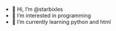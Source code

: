 - 👋 Hi, I’m @starbixles
- 👀 I’m interested in programming
- 🌱 I’m currently learning python and html

<!---
antsec2/antsec2 is a ✨ special ✨ repository because its `README.md` (this file) appears on your GitHub profile.
You can click the Preview link to take a look at your changes.
--->
